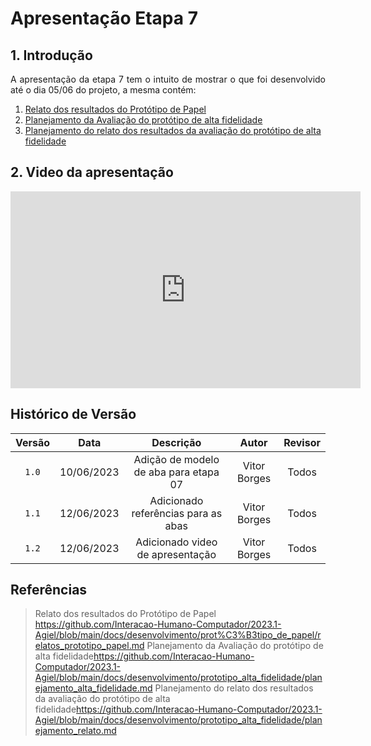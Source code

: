 # Apresentação Etapa 7

## 1. Introdução

<p align="justify">
A apresentação da etapa 7 tem o intuito de mostrar o que foi desenvolvido até o dia 05/06 do projeto, a mesma contém:
</p>

1. <a href="https://interacao-humano-computador.github.io/2023.1-Agiel/desenvolvimento/prot%C3%B3tipo_de_papel/relatos_prototipo_papel/">Relato dos resultados do Protótipo de Papel</a>
2. <a href="https://interacao-humano-computador.github.io/2023.1-Agiel/desenvolvimento/prototipo_alta_fidelidade/planejamento_alta_fidelidade/">Planejamento da Avaliação do protótipo de alta fidelidade</a>
3. <a href="https://interacao-humano-computador.github.io/2023.1-Agiel/desenvolvimento/prototipo_alta_fidelidade/planejamento_relato/">Planejamento do relato dos resultados da avaliação do protótipo de alta fidelidade</a>

## 2. Video da apresentação

<iframe width="560" height="315" src="https://www.youtube.com/embed/9Yolk2PQ_o4" title="YouTube video player" frameborder="0" allow="accelerometer; autoplay; clipboard-write; encrypted-media; gyroscope; picture-in-picture; web-share" allowfullscreen></iframe>

## Histórico de Versão

| Versão | Data  |            Descrição              |     Autor      |    Revisor    |
|:------:|:-----:|:---------------------------------:|:--------------:|:-------------:|
| `1.0`  | 10/06/2023 | Adição de modelo de aba para etapa 07 | Vitor Borges | Todos |
| `1.1`  | 12/06/2023 | Adicionado referências para as abas | Vitor Borges | Todos |
| `1.2`  | 12/06/2023 | Adicionado video de apresentação | Vitor Borges | Todos |

## Referências
>Relato dos resultados do Protótipo de Papel <https://github.com/Interacao-Humano-Computador/2023.1-Agiel/blob/main/docs/desenvolvimento/prot%C3%B3tipo_de_papel/relatos_prototipo_papel.md>
>Planejamento da Avaliação do protótipo de alta fidelidade<https://github.com/Interacao-Humano-Computador/2023.1-Agiel/blob/main/docs/desenvolvimento/prototipo_alta_fidelidade/planejamento_alta_fidelidade.md>
>Planejamento do relato dos resultados da avaliação do protótipo de alta fidelidade<https://github.com/Interacao-Humano-Computador/2023.1-Agiel/blob/main/docs/desenvolvimento/prototipo_alta_fidelidade/planejamento_relato.md>
